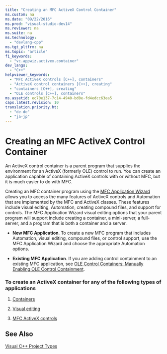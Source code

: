 ```yaml
---
title: "Creating an MFC ActiveX Control Container"
ms.custom: na
ms.date: "09/22/2016"
ms.prod: "visual-studio-dev14"
ms.reviewer: na
ms.suite: na
ms.technology: 
  - "devlang-cpp"
ms.tgt_pltfrm: na
ms.topic: "article"
f1_keywords: 
  - "vc.appwiz.activex.container"
dev_langs: 
  - "C++"
helpviewer_keywords: 
  - "MFC ActiveX controls [C++], containers"
  - "ActiveX control containers [C++], creating"
  - "containers [C++], creating"
  - "OLE controls [C++], containers"
ms.assetid: ec70e137-7c14-4940-bd0e-fd4edcc63ea5
caps.latest.revision: 10
translation.priority.ht: 
  - "de-de"
  - "ja-jp"
---
```

# Creating an MFC ActiveX Control Container
An ActiveX control container is a parent program that supplies the environment for an ActiveX (formerly OLE) control to run. You can create an application capable of containing ActiveX controls with or without MFC, but it is much easier to do with MFC.  
  
 Creating an MFC container program using the [MFC Application Wizard](../VS_csharp/mfc-application-wizard.md) allows you to access the many features of ActiveX controls and Automation that are implemented by the MFC and ActiveX classes. These features include visual editing, Automation, creating compound files, and support for controls. The MFC Application Wizard visual editing options that your parent program will support include creating a container, a mini-server, a full-server, and a program that is both a container and a server.  
  
-   **New MFC Application**. To create a new MFC program that includes Automation, visual editing, compound files, or control support, use the MFC Application Wizard and choose the appropriate Automation options.  
  
-   **Existing MFC Application**. If you are adding control containment to an existing MFC application, see [OLE Control Containers: Manually Enabling OLE Control Containment](../VS_csharp/activex-control-containers--manually-enabling-activex-control-containment.md).  
  
### To create an ActiveX container for any of the following types of applications  
  
1.  [Containers](../VS_csharp/containers.md)  
  
2.  [Visual editing](../VS_csharp/ole--mfc-.md)  
  
3.  [MFC ActiveX controls](../VS_csharp/mfc-activex-controls.md)  
  
## See Also  
 [Visual C++ Project Types](../VS_csharp/visual-c---project-types.md)